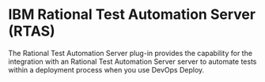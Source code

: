 
# IBM Rational Test Automation Server (RTAS)

The Rational Test Automation Server plug-in provides the capability for the integration with an Rational Test Automation Server server to automate tests within a deployment process when you use DevOps Deploy.

